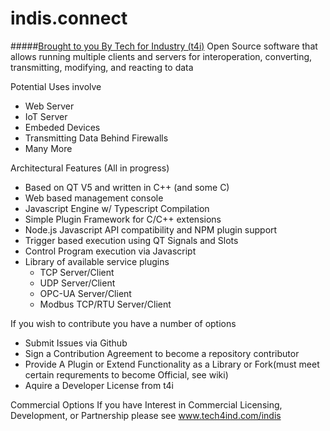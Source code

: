 # indis.connect
#####[Brought to you By Tech for Industry (t4i)](http://www.tech4ind.com)
Open Source software that allows running multiple clients and servers for interoperation, converting, transmitting, modifying, and reacting to data

Potential Uses involve
- Web Server
- IoT Server
- Embeded Devices
- Transmitting Data Behind Firewalls
- Many More

Architectural Features (All in progress)
- Based on QT V5 and written in C++ (and some C)
- Web based management console
- Javascript Engine w/ Typescript Compilation
- Simple Plugin Framework for C/C++ extensions
- Node.js Javascript API compatibility and NPM plugin support
- Trigger based execution using QT Signals and Slots
- Control Program execution via Javascript
- Library of available service plugins
  - TCP Server/Client
  - UDP Server/Client
  - OPC-UA Server/Client
  - Modbus TCP/RTU Server/Client

If you wish to contribute you have a number of options
- Submit Issues via Github
- Sign a Contribution Agreement to become a repository contributor
- Provide A Plugin or Extend Functionality as a Library or Fork(must meet certain requrements to become Official, see wiki)
- Aquire a Developer License from t4i

Commercial Options
If you have Interest in Commercial Licensing, Development, or Partnership please see www.tech4ind.com/indis
